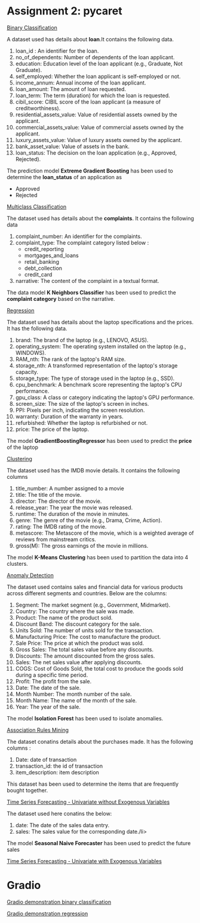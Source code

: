 # Assignment 2: pycaret
[Binary Classification](https://github.com/neeharikasinghsjsu/cmpe255assignments/blob/main/Lecture2_Assignments/Assignment2/pycaret_binaryclassification.ipynb)

A dataset used has details about **loan**.It contains the following data.
<ol>
  <li>loan_id :  An identifier for the loan.</li>
  <li>no_of_dependents:  Number of dependents of the loan applicant.</li>
  <li>education: Education level of the loan applicant (e.g., Graduate, Not Graduate).</li>
  <li>self_employed: Whether the loan applicant is self-employed or not.</li>
  <li>income_annum: Annual income of the loan applicant.</li>
  <li>loan_amount: The amount of loan requested.</li>
  <li>loan_term: The term (duration) for which the loan is requested.</li>
  <li>cibil_score: CIBIL score of the loan applicant (a measure of creditworthiness).</li>
  <li>residential_assets_value: Value of residential assets owned by the applicant.</li>
  <li>commercial_assets_value: Value of commercial assets owned by the applicant.</li>
  <li>luxury_assets_value: Value of luxury assets owned by the applicant.</li>
  <li>bank_asset_value: Value of assets in the bank.</li>
  <li>loan_status: The decision on the loan application (e.g., Approved, Rejected).</li>
</ol>

The prediction model **Extreme Gradient Boosting** has been used to determine the **loan_status** of an application as 

<ul>
  <li>Approved</li>
  <li>Rejected</li>
</ul>

[Multiclass Classification](https://github.com/neeharikasinghsjsu/cmpe255assignments/blob/main/Lecture2_Assignments/Assignment2/pycaret_multiclassclassification.ipynb)

The dataset used has details about the **complaints**. It contains the following data
<ol>
  <li>complaint_number:  An identifier for the complaints.</li>
  <li>complaint_type:  The complaint category listed below :
      <ul>
        <li>credit_reporting</li>
        <li>mortgages_and_loans</li>
        <li>retail_banking</li>
        <li>debt_collection</li>
        <li>credit_card</li>
      </ul>
  </li>
  
  <li>narrative: The content of the complaint in a textual format.</li>
</ol>

The data model **K Neighbors Classifier**	has been used to predict the **complaint category** based on the narrative.

[Regression](https://github.com/neeharikasinghsjsu/cmpe255assignments/blob/main/Lecture2_Assignments/Assignment2/pycaret_regression.ipynb)

The dataset used has details about the laptop specifications and the prices. It has the following data.
<ol>
  <li>brand: The brand of the laptop (e.g., LENOVO, ASUS).</li>
  <li>operating_system: The operating system installed on the laptop (e.g., WINDOWS).</li>
  <li>RAM_nth: The rank of the laptop's RAM size.</li>
  <li>storage_nth: A transformed representation of the laptop's storage capacity.</li>
  <li>storage_type: The type of storage used in the laptop (e.g., SSD).</li>
  <li>cpu_benchmark: A benchmark score representing the laptop's CPU performance.</li>
  <li>gpu_class: A class or category indicating the laptop's GPU performance.</li>
  <li>screen_size: The size of the laptop's screen in inches.</li>
  <li>PPI: Pixels per inch, indicating the screen resolution.</li>
  <li>warranty: Duration of the warranty in years.</li>
  <li>refurbished: Whether the laptop is refurbished or not.</li>
  <li>price: The price of the laptop.</li>
</ol>

The model **GradientBoostingRegressor** has been used to predict the **price** of the laptop

[Clustering](https://github.com/neeharikasinghsjsu/cmpe255assignments/blob/main/Lecture2_Assignments/Assignment2/pycaret_clustering.ipynb)

The dataset used has the IMDB movie details. It contains the following columns
<ol>
  <li>title_number: A number assigned to a movie</li>
  <li>title: The title of the movie.</li>
  <li>director: The director of the movie.</li>
  <li>release_year: The year the movie was released.</li>
  <li>runtime: The duration of the movie in minutes.</li>
  <li>genre: The genre of the movie (e.g., Drama, Crime, Action).</li>
  <li>rating: The IMDB rating of the movie.</li>
  <li>metascore: The Metascore of the movie, which is a weighted average of reviews from mainstream critics.</li>
  <li>gross(M): The gross earnings of the movie in millions.</li>
</ol>

The model **K-Means Clustering** has been used to partition the data into 4 clusters.

[Anomaly Detection](https://github.com/neeharikasinghsjsu/cmpe255assignments/blob/main/Lecture2_Assignments/Assignment2/pycaret_anomaly.ipynb)

The dataset used contains sales and financial data for various products across different segments and countries. Below are the columns:

<ol>
  <li>Segment: The market segment (e.g., Government, Midmarket).</li>
  <li>Country: The country where the sale was made.</li>
  <li>Product: The name of the product sold.</li>
  <li>Discount Band: The discount category for the sale.</li>
  <li>Units Sold: The number of units sold for the transaction.</li>
  <li>Manufacturing Price: The cost to manufacture the product.</li>
  <li>Sale Price: The price at which the product was sold.</li>
  <li>Gross Sales: The total sales value before any discounts.</li>
  <li>Discounts: The amount discounted from the gross sales.</li>
  <li>Sales: The net sales value after applying discounts.</li>
  <li>COGS: Cost of Goods Sold, the total cost to produce the goods sold during a specific time period.</li>
  <li>Profit: The profit from the sale.</li>
  <li>Date: The date of the sale.</li>
  <li>Month Number: The month number of the sale.</li>
  <li>Month Name: The name of the month of the sale.</li>
  <li>Year: The year of the sale.</li>
</ol>

The model **Isolation Forest** has been used to isolate anomalies.


[Association Rules Mining](https://github.com/neeharikasinghsjsu/cmpe255assignments/blob/main/Lecture2_Assignments/Assignment2/pycaret_association_rules.ipynb)

The dataset conatins details about the purchases made. It has the following columns :

<ol>
  <li>Date: date of transaction</li>
  <li>transaction_id: the id of transaction</li>
  <li>item_description: item description</li>
</ol>

This dataset has been used to determine the items that are frequently bought together.

[Time Series Forecasting - Univariate without Exogenous Variables](https://github.com/neeharikasinghsjsu/cmpe255assignments/blob/main/Lecture2_Assignments/Assignment2/pycaret_timeseries_univariate_without_exogenous.ipynb)

The dataset used here conatins the below:
<ol>
  <li>date: The date of the sales data entry.</li>
  <li>sales: The sales value for the corresponding date./li>
</ol>

The model **Seasonal Naive Forecaster**	has been used to predict the future sales

[Time Series Forecasting - Univariate with Exogenous Variables](https://github.com/neeharikasinghsjsu/cmpe255assignments/blob/main/Lecture2_Assignments/Assignment2/pycaret_timeseries_with_exogenous.ipynb)


# Gradio

[Gradio demonstration binary classification](https://github.com/neeharikasinghsjsu/cmpe255assignments/blob/main/Lecture2_Assignments/Assignment2/gradio/gradio_binary_classification.m4v)

[Gradio demonstration regression](https://github.com/neeharikasinghsjsu/cmpe255assignments/blob/main/Lecture2_Assignments/Assignment2/gradio/gradio_regression.m4v)
